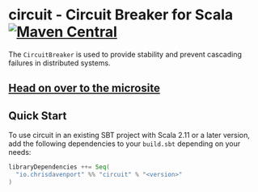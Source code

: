 # circuit - Circuit Breaker for Scala [![Maven Central](https://maven-badges.herokuapp.com/maven-central/io.chrisdavenport/circuit_2.13/badge.svg)](https://maven-badges.herokuapp.com/maven-central/io.chrisdavenport/circuit_2.13)

The `CircuitBreaker` is used to provide stability and prevent cascading failures in distributed systems.

## [Head on over to the microsite](https://davenverse.github.io/circuit)

## Quick Start

To use circuit in an existing SBT project with Scala 2.11 or a later version, add the following dependencies to your
`build.sbt` depending on your needs:

```scala
libraryDependencies ++= Seq(
  "io.chrisdavenport" %% "circuit" % "<version>"
)
```
